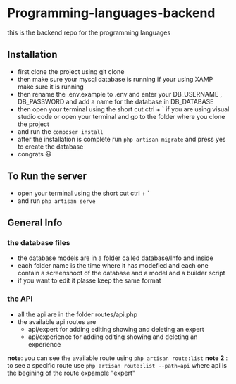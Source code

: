 # Programming-languages-backend

this is the backend repo for the programming languages

## Installation

- first clone the project using git clone
- then make sure your mysql database is running if your using XAMP make sure it is running
- then rename the .env.example to .env and enter your DB_USERNAME , DB_PASSWORD and add a name for the database in DB_DATABASE
- then open your terminal using the short cut ctrl + ` if you are using visual studio code or open your terminal and go to the folder where you clone the project
- and run the `composer install`
- after the installation is complete run `php artisan migrate` and press yes to create the database
- congrats 😃

## To Run the server

- open your terminal using the short cut ctrl + `
- and run `php artisan serve`

## General Info

### the database files

- the database models are in a folder called database/Info and inside
- each folder name is the time where it has modefied and each one contain a screenshoot of the database and a model and a builder script
- if you want to edit it plasse keep the same format

### the API

- all the api are in the folder routes/api.php
- the available api routes are
  - api/expert for adding editing showing and deleting an expert
  - api/experience for adding editing showing and deleting an experience

**note**: you can see the available route using `php artisan route:list`
**note 2** : to see a specific route use `php artisan route:list --path=api` where api is the begining of the route expample "expert"
